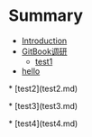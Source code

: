 # Summary

* [Introduction](README.md)
* [GitBook调研](chapter1.md)
  * [test1](test1.md)
* [hello](hello.md)




\* \[test2\]\(test2.md\)

\* \[test3\]\(test3.md\)

\* \[test4\]\(test4.md\)

